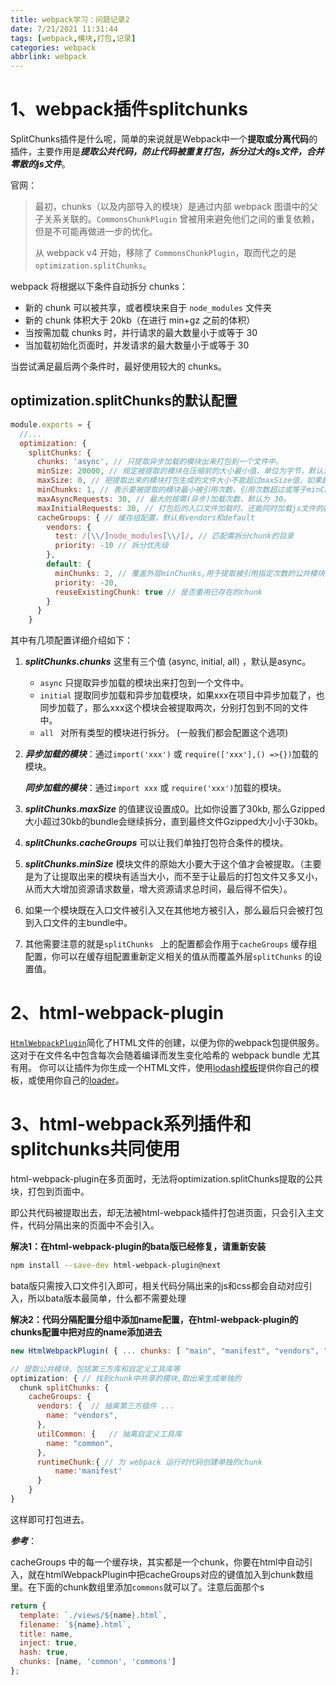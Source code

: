 ```yaml
---
title: webpack学习：问题记录2
date: 7/21/2021 11:31:44
tags: [webpack,模块,打包,记录]
categories: webpack
abbrlink: webpack
---
```


# 1、webpack插件splitchunks

SplitChunks插件是什么呢，简单的来说就是Webpack中一个**提取或分离代码**的插件，主要作用是***提取公共代码，防止代码被重复打包，拆分过大的js文件，合并零散的js文件***。

官网：

> 最初，chunks（以及内部导入的模块）是通过内部 webpack 图谱中的父子关系关联的。`CommonsChunkPlugin` 曾被用来避免他们之间的重复依赖，但是不可能再做进一步的优化。
>
> 从 webpack v4 开始，移除了 `CommonsChunkPlugin`，取而代之的是 `optimization.splitChunks`。



webpack 将根据以下条件自动拆分 chunks：

- 新的 chunk 可以被共享，或者模块来自于 `node_modules` 文件夹
- 新的 chunk 体积大于 20kb（在进行 min+gz 之前的体积）
- 当按需加载 chunks 时，并行请求的最大数量小于或等于 30
- 当加载初始化页面时，并发请求的最大数量小于或等于 30

当尝试满足最后两个条件时，最好使用较大的 chunks。

## optimization.splitChunks的默认配置

```js
module.exports = {
  //...
  optimization: {
    splitChunks: {
      chunks: 'async', // 只提取异步加载的模块出来打包到一个文件中。
      minSize: 20000, // 规定被提取的模块在压缩前的大小最小值，单位为字节，默认为20000，只有超过了20000字节才会被提取。
      maxSize: 0, // 把提取出来的模块打包生成的文件大小不能超过maxSize值，如果超过了，要对其进行分割并打包生成新的文件。单位为字节，默认为0，表示不限制大小。
      minChunks: 1, // 表示要被提取的模块最小被引用次数，引用次数超过或等于minChunks值，才能被提取。
      maxAsyncRequests: 30, // 最大的按需(异步)加载次数，默认为 30。
      maxInitialRequests: 30, // 打包后的入口文件加载时，还能同时加载js文件的数量（包括入口文件），默认为30。入口点的最大并行请求数。
      cacheGroups: { // 缓存组配置，默认有vendors和default
        vendors: {
          test: /[\\/]node_modules[\\/]/, // 匹配需拆分chunk的目录
          priority: -10 // 拆分优先级
        },
        default: {
          minChunks: 2, // 覆盖外层minChunks,用于提取被引用指定次数的公共模块，这里默认2次
          priority: -20,
          reuseExistingChunk: true // 是否重用已存在的chunk
        }
      }
    }
```



其中有几项配置详细介绍如下：

1. ***splitChunks.chunks*** 这里有三个值  (async, initial, all) ，默认是async。
   - `async` 只提取异步加载的模块出来打包到一个文件中。
   - `initial` 提取同步加载和异步加载模块，如果xxx在项目中异步加载了，也同步加载了，那么xxx这个模块会被提取两次，分别打包到不同的文件中。
   - `all ` 对所有类型的模块进行拆分。 (一般我们都会配置这个选项)

2. ***异步加载的模块***：通过`import('xxx')` 或 `require(['xxx'],() =>{})`加载的模块。

   ***同步加载的模块***：通过`import xxx` 或 `require('xxx')`加载的模块。

3. ***splitChunks.maxSize*** 的值建议设置成0。比如你设置了30kb, 那么Gzipped大小超过30kb的bundle会继续拆分，直到最终文件Gzipped大小小于30kb。

4. ***splitChunks.cacheGroups*** 可以让我们单独打包符合条件的模块。

5. ***splitChunks.minSize*** 模块文件的原始大小要大于这个值才会被提取。（主要是为了让提取出来的模块有适当大小，而不至于让最后的打包文件又多又小，从而大大增加资源请求数量，增大资源请求总时间，最后得不偿失）。

6. 如果一个模块既在入口文件被引入又在其他地方被引入，那么最后只会被打包到入口文件的主bundle中。

7.  其他需要注意的就是`splitChunks ` 上的配置都会作用于`cacheGroups` 缓存组配置，你可以在缓存组配置重新定义相关的值从而覆盖外层`splitChunks` 的设置值。

# 2、html-webpack-plugin

[`HtmlWebpackPlugin`](https://github.com/jantimon/html-webpack-plugin)简化了HTML文件的创建，以便为你的webpack包提供服务。这对于在文件名中包含每次会随着编译而发生变化哈希的 webpack bundle 尤其有用。 你可以让插件为你生成一个HTML文件，使用[lodash模板](https://lodash.com/docs#template)提供你自己的模板，或使用你自己的[loader](https://www.webpackjs.com/loaders)。

# 3、html-webpack系列插件和splitchunks共同使用

html-webpack-plugin在多页面时，无法将optimization.splitChunks提取的公共块，打包到页面中。

即公共代码被提取出去，却无法被html-webpack插件打包进页面，只会引入主文件，代码分隔出来的页面中不会引入。

**解决1：在html-webpack-plugin的bata版已经修复，请重新安装**

```bash
npm install --save-dev html-webpack-plugin@next 
```

bata版只需按入口文件引入即可，相关代码分隔出来的js和css都会自动对应引入，所以bata版本最简单，什么都不需要处理

**解决2：代码分隔配置分组中添加name配置，在html-webpack-plugin的chunks配置中把对应的name添加进去**

```js
new HtmlWebpackPlugin( { ... chunks: [ "main", "manifest", "vendors", "common" ] } )

// 提取公共模块，包括第三方库和自定义工具库等
optimization: { // 找到chunk中共享的模块,取出来生成单独的
  chunk splitChunks: { 
    cacheGroups: { 
      vendors: {  // 抽离第三方插件 ... 
        name: "vendors", 
      }, 
      utilCommon: {   // 抽离自定义工具库 
        name: "common", 
      }, 
      runtimeChunk:{ // 为 webpack 运行时代码创建单独的chunk 
          name:'manifest' 
      }
    }
}
```

这样即可打包进去。

***参考***：

cacheGroups 中的每一个缓存块，其实都是一个chunk，你要在html中自动引入，就在htmlWebpackPlugin中把cacheGroups对应的键值加入到chunk数组里。在下面的chunk数组里添加`commons`就可以了。注意后面那个s

```js
return {
  template: `./views/${name}.html`,
  filename: `${name}.html`,
  title: name,
  inject: true,
  hash: true,
  chunks: [name, 'common', 'commons']
};
```

